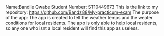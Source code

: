 Name:Bandile Qwabe
Student Number: ST10449673
This is the link to my repository: https://github.com/Bandz88/My-practicum-exam
The purpose of the app: The app is created to tell the weather temps and the weater conditions for local residents.
The app is only able to help local residents, so any one who isnt a local resident will find this app as useless.
